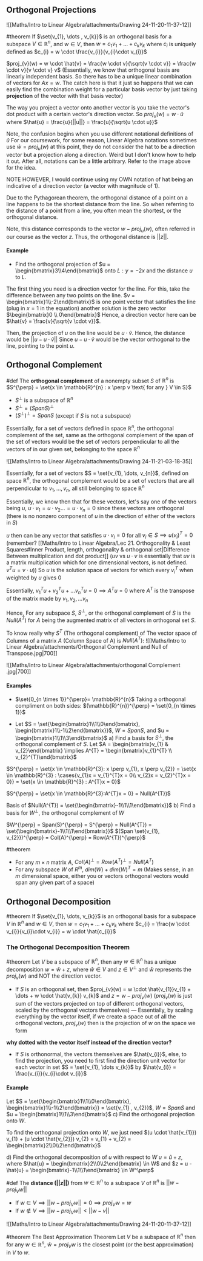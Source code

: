 ## Orthogonal Projections
![[Maths/Intro to Linear Algebra/attachments/Drawing 24-11-20-11-37-12]]

#theorem 
If $\set{v_{1}, \dots , v_{k}}$ is an orthogonal basis for a subspace $V \in \mathbb{R}^{n}$, and $w \in V$, then $w = c_{1}v_{1} + \dots + c_{k}v_{k}$ where $c_{i}$ is uniquely defined as $c_{i} = w \cdot \frac{v_{i}}{v_{i}\cdot v_{i}}$

$proj_{v}(w) = w \cdot \hat{v} = \frac{w \cdot v}{\sqrt{v \cdot v}} = \frac{w \cdot v}{v \cdot v} v$ 
(Essentially, we know that orthogonal basis are linearly independent basis. So there has to be a unique linear combination of vectors for $Ax = w$. The catch here is that it just so happens that we can easily find the combination weight for a particular basis vector by just taking **projection** of the vector with that basis vector)

The way you project a vector onto another vector is you take the vector's dot product with a certain vector's direction vector.
So $proj_{u}(w) = w \cdot \hat{u}$ where $\hat{u} = \frac{u}{||u||} = \frac{u}{\sqrt{u \cdot u}}$

Note, the confusion begins when you use different notational definitions of $\hat{u}$
For our coursework, for some reason, Linear Algebra notations sometimes use $\hat{w} = proj_{u}(w)$
at this point, they do not consider the hat to be a direction vector but a projection along a direction. Weird but I don't know how to help it out. After all, notations can be a little arbitrary.
Refer to the image above for the idea.

NOTE HOWEVER, I would continue using my OWN notation of hat being an indicative of a direction vector (a vector with magnitude of 1).


Due to the Pythagorean theorem, the orthogonal distance of a point on a line happens to be the shortest distance from the line. So when referring to the distance of a point from a line, you often mean the shortest, or the orthogonal distance.

Note, this distance corresponds to the vector $w - proj_{u}(w)$, often referred in our course as the vector $z$.
Thus, the orthogonal distance is $||z||$.

#### Example 
- Find the orthogonal projection of $u = \begin{bmatrix}3\\4\end{bmatrix}$ onto $L:y=-2x$ and the distance $u$ to $L$.

The first thing you need is a direction vector for the line. For this, take the difference between any two points on the line. $v = \begin{bmatrix}1\\-2\end{bmatrix}$ is one point vector that satisfies the line (plug in $x=1$ in the equation)
another solution is the zero vector $\begin{bmatrix}0 \\ 0\end{bmatrix}$
Hence, a direction vector here can be $\hat{v} = \frac{v}{\sqrt{v \cdot v}}$.

Then, the projection of $u$ on the line would be $u \cdot \hat{v}$. Hence, the distance would be $||u - u \cdot \hat{v}||$
Since $u - u \cdot \hat{v}$ would be the vector orthogonal to the line, pointing to the point $u$.
## Orthogonal Complement
#def 
The **orthogonal complement** of a nonempty subset $S$ of $\mathbb{R}^{n}$ is 
$S^{\perp} = \set{x \in \mathbb{R}^{n} : x \perp v \text{ for any } V \in S}$

- $S^\perp$ is a subspace of $\mathbb{R}^{n}$ 
- $S^{\perp} = (SpanS)^{\perp}$
- $(S^{\perp})^{\perp} = Span S$ (except if $S$ is not a subspace)

Essentially, for a set of vectors defined in space $\mathbb{R}^{n}$, the orthogonal complement of the set, same as the orthogonal complement of the span of the set of vectors would be the set of vectors perpendicular to all the vectors of in our given set, belonging to the space $\mathbb{R}^{n}$

![[Maths/Intro to Linear Algebra/attachments/Drawing 24-11-21-03-18-35]]

Essentially, for a set of vectors $S = \set{v_{1}, \dots, v_{n}}$, defined on space $\mathbb{R}^{n}$, the orthogonal complement would be a set of vectors that are all perpendicular to $v_{1}, \dots, v_{n}$, all still belonging to space $\mathbb{R}^{n}$

Essentially, we know then that for these vectors, let's say one of the vectors being $u$, $u \cdot v_{1} = u \cdot v_{2} \dots = u \cdot v_{n} = 0$ since these vectors are orthogonal (there is no nonzero component of $u$ in the direction of either of the vectors in $S$)

$u$ then can be any vector that satisfies $u \cdot v_{i} = 0$ for all $v_{i} \in S \implies u(v_{i})^{T} = 0$
(remember? [[Maths/Intro to Linear Algebra/Lec 21. Orthogonality & Least Squares#Inner Product, length, orthogonality & orthogonal set|Difference Between multiplication and dot product]] ($uv$ vs $u \cdot v$ is essentially that $uv$ is a matrix multiplication which for one dimensional vectors, is not defined. $v^{T}u = v \cdot u$))
So $u$ is the solution space of vectors for which every $v_{i}^{T}$ when weighted by $u$ gives $0$

Essentially, $v_{1}^{T}u + v_{2}^{T}u + \dots v_{n}^{T}u = 0 \implies A^{T}u=0$ where $A^{T}$ is the transpose of the matrix made by $v_{1}, v_{2}, \dots v_{n}$

Hence, For any subspace $S$,
$S^\perp$, or the orthogonal complement of $S$ is the $Null(A^{T})$ for $A$ being the augmented matrix of all vectors in orthogonal set $S$.

To know really why $S^{T}$ (The orthogonal complement) of The vector space of Columns of a matrix $A$ (Column Space of A) is $Null(A^{T})$:
![[Maths/Intro to Linear Algebra/attachments/Orthogonal Complement and Null of Transpose.jpg|700]]

![[Maths/Intro to Linear Algebra/attachments/orthogonal Complement .jpg|700]]
#### Examples
- $\set{0_{n \times 1}}^{\perp}= \mathbb{R}^{n}$
Taking a orthogonal compliment on both sides:
$(\mathbb{R}^{n})^{\perp} = \set{0_{n \times 1}}$


- Let $S = \set{\begin{bmatrix}1\\1\\0\end{bmatrix}, \begin{bmatrix}1\\-1\\2\end{bmatrix}}$, $W = SpanS$, and $u = \begin{bmatrix}1\\1\\3\end{bmatrix}$
a) Find a basis for $S^\perp$, the orthogonal complement of $S$.
Let $A = \begin{bmatrix}v_{1} & v_{2}\end{bmatrix} \implies A^{T} = \begin{bmatrix}v_{1}^{T} \\ v_{2}^{T}\end{bmatrix}$

$S^{\perp} = \set{x \in \mathbb{R}^{3}: x \perp v_{1}, x \perp v_{2}} = \set{x \in \mathbb{R}^{3} : \cases{v_{1}x = v_{1}^{T}x = 0\\ v_{2}x = v_{2}^{T}x = 0}} = \set{x \in \mathbb{R}^{3} : A^{T}x = 0}$

$S^{\perp} = \set{x \in \mathbb{R}^{3}:A^{T}x = 0} = Null(A^{T})$

Basis of $Null(A^{T}) = \set{\begin{bmatrix}-1\\1\\1\end{bmatrix}}$
b) Find a basis for $W^\perp$, the orthogonal complement of $W$

$W^{\perp} = Span(S)^{\perp} = S^{\perp} = Null(A^{T}) = \set{\begin{bmatrix}-1\\1\\1\end{bmatrix}}$
$(Span \set{v_{1}, v_{2}})^{\perp} = Col(A)^{\perp} = Row(A^{T})^{\perp}$

#theorem 
- For any $m \times n$ matrix $A$, $Col(A)^{\perp} = Row(A^{T})^{\perp}= Null(A^{T})$
- For any subspace $W$ of $R^{m}$, $dim(W) + dim(W)^{T} = m$
(Makes sense, in an $m$ dimensional space, either you or vectors orthogonal vectors would span any given part of a space)

## Orthogonal Decomposition 

#theorem 
If $\set{v_{1}, \dots, v_{k}}$ is an orthogonal basis for a subspace $V$ in $\mathbb{R}^{n}$ and $w \in V$, then $w = c_{1}v_{1} + \dots + c_{k}v_{k}$ where $c_{i} = \frac{w \cdot v_{i}}{v_{i}\cdot v_{i}} = w \cdot \hat{c_{i}}$

### The Orthogonal Decomposition Theorem
#theorem 
Let $V$ be a subspace of $\mathbb{R}^{n}$, then any $w \in \mathbb{R}^{n}$ has a unique decomposition $w = \hat{w} + z$, where $\hat{w} \in V$ and $z \in V^\perp$ and $\hat{w}$ represents the $proj_{v}(w)$ and NOT the direction vector.

- If $S$ is an orthogonal set, then $proj_{v}(w) = w \cdot \hat{v_{1}}v_{1} + \dots + w \cdot \hat{v_{k}} v_{k}$ and $z = w - proj_{v}(w)$ ($proj_v(w)$ is just sum of the vectors projected on top of different orthogonal vectors, scaled by the orthogonal vectors themselves) — Essentially, by scaling everything by the vector itself, if we create a space out of all the orthogonal vectors, $proj_v(w)$ then is the projection of $w$ on the space we form

**why dotted with the vector itself instead of the direction vector?**
- If $S$ is orthonormal, the vectors themselves are $\hat{v_{i}}$, else, to find the projection, you need to first find the direction unit vector for each vector in set $S = \set{v_{1}, \dots v_{k}}$ by $\hat{v_{i}} = \frac{v_{i}}{v_{i}\cdot v_{i}}$

#### Example 
Let $S = \set{\begin{bmatrix}1\\1\\0\end{bmatrix}, \begin{bmatrix}1\\-1\\2\end{bmatrix}} = \set{v_{1} , v_{2}}$, $W = SpanS$ and $u = \begin{bmatrix}1\\1\\3\end{bmatrix}$
c) Find the orthogonal projection onto $W$.

To find the orthogonal projection onto $W$, we just need $(u \cdot \hat{v_{1}}) v_{1} + (u \cdot \hat{v_{2}}) v_{2} = v_{1} + v_{2} = \begin{bmatrix}2\\0\\2\end{bmatrix}$

d) Find the orthogonal decomposition of $u$ with respect to $W$
$u = \hat{u} + z$, where $\hat{u} = \begin{bmatrix}2\\0\\2\end{bmatrix} \in W$ and $z = u - \hat{u} = \begin{bmatrix}-1\\1\\1\end{bmatrix} \in W^\perp$

#def 
The **distance ($||z||$)**  from $w \in \mathbb{R}^{n}$ to a subspace $V$ of $\mathbb{R}^{n}$ is $||w - proj_{V}w||$
- If $w \in V \implies ||w - proj_{V}w||=0 \implies proj_{V}w=w$
- If $w \notin V \implies ||w - proj_{V}w|| < ||w-v||$

![[Maths/Intro to Linear Algebra/attachments/Drawing 24-11-20-11-37-12]]

#theorem The Best Approximation Theorem 
Let $V$ be a subspace of $\mathbb{R}^{n}$ then for any $w \in \mathbb{R}^n$, $\hat{w} = proj_{V}w$ is the closest point (or the best approximation) in $V$ to $w$.